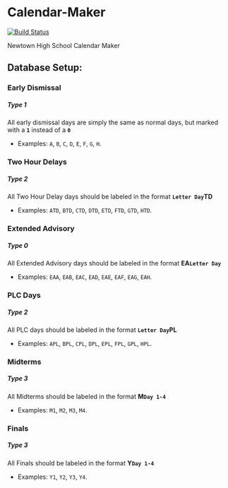 # Calendar-Maker
[![Build Status](https://travis-ci.org/NHSTechTeam/Calendar-Maker.svg?branch=master)](https://travis-ci.org/NHSTechTeam/Calendar-Maker)

Newtown High School Calendar Maker

Database Setup:
--------
### Early Dismissal
##### Type 1
All early dismissal days are simply the same as normal days, but marked with a **`1`** instead of a **`0`**
- Examples: `A`, `B`, `C`, `D`, `E`, `F`, `G`, `H`.

### Two Hour Delays
##### Type 2
All Two Hour Delay days should be labeled in the format **`Letter Day`TD**
- Examples: `ATD`, `BTD`, `CTD`, `DTD`, `ETD`, `FTD`, `GTD`, `HTD`.

### Extended Advisory
##### Type 0
All Extended Advisory days should be labeled in the format **EA`Letter Day`**
- Examples: `EAA`, `EAB`, `EAC`, `EAD`, `EAE`, `EAF`, `EAG`, `EAH`.

### PLC Days
##### Type 2
All PLC days should be labeled in the format **`Letter Day`PL**
- Examples: `APL`, `BPL`, `CPL`, `DPL`, `EPL`, `FPL`, `GPL`, `HPL`.

### Midterms
##### Type 3
All Midterms should be labeled in the format **M`Day 1-4`**
- Examples: `M1`, `M2`, `M3`, `M4`.

### Finals
##### Type 3
All Finals should be labeled in the format **Y`Day 1-4`**
- Examples: `Y1`, `Y2`, `Y3`, `Y4`.
